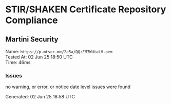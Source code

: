 # STIR/SHAKEN Certificate Repository Compliance

## Martini Security

Name: `https://p.mtsec.me/2e5a/QQzEM7WUtaLV.pem`\
Tested At: 02 Jun 25 18:50 UTC\
Time: 46ms

### Issues

no warning, or error, or notice date level issues were found

Generated: 02 Jun 25 18:58 UTC